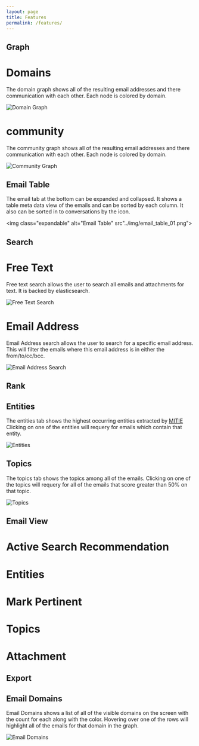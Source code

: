 ```yaml
---
layout: page
title: Features
permalink: /features/
---
```


## Graph

# Domains  
The domain graph shows all of the resulting email addresses and there communication with each other. Each node is colored by domain.

<img class="expandable" alt="Domain Graph" src="../img/graph_domain.png">

# community

The community graph shows all of the resulting email addresses and there communication with each other. Each node is colored by domain.  

<img class="expandable" alt="Community Graph" src="../img/graph_community.png">

## Email Table

The email tab at the bottom can be expanded and collapsed. It shows a table meta data view of the emails and can be sorted by each column. It also can be sorted in to conversations by the icon.  

<img class="expandable" alt="Email Table" src"../img/email_table_01.png">


## Search

# Free Text

Free text search allows the user to search all emails and attachments for text. It is backed by elasticsearch.  

<img class="expandable" alt="Free Text Search" src="../img/search_free_text.png">

# Email Address
Email Address search allows the user to search for a specific email address. This will filter the emails where this email address is in either the from/to/cc/bcc.  

<img class="expandable" alt="Email Address Search" src="../img/search_email_addr.png">

## Rank

## Entities

The entities tab shows the highest occurring entities extracted by [MITIE](https://github.com/mitll/MITIE) Clicking on one of the entities will requery for emails which contain that entity.  

<img class="expandable" alt="Entities" src="../img/entities.png">

## Topics

The topics tab shows the topics among all of the emails. Clicking on one of the topics will requery for all of the emails that score greater than 50% on that topic.  

<img class="expandable" alt="Topics" src="../img/topics_tab.png">


## Email View

# Active Search Recommendation

# Entities

# Mark Pertinent

# Topics

# Attachment

## Export

## Email Domains
Email Domains shows a list of all of the visible domains on the screen with the count for each along with the color. Hovering over one of the rows will highlight all of the emails for that domain in the graph.  

<img class="expandable" alt="Email Domains" src="../img/email_domains_highlighted.png">
